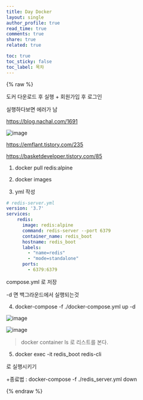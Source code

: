```yaml
---
title: Day Docker
layout: single
author_profile: true
read_time: true
comments: true
share: true
related: true

toc: true
toc_sticky: false
toc_label: 목차
---
```




 {% raw %}

도커 다운로드  후 실행 + 회원가입 후 로그인





실행하다보면 에러가 남



https://blog.nachal.com/1691

![image](https://user-images.githubusercontent.com/65274952/136650429-d6464132-d367-4544-aec0-034f31fc7c63.png)



https://emflant.tistory.com/235

https://basketdeveloper.tistory.com/85



1.  docker pull redis:alpine

2. docker images
3. yml 작성

```yml
# redis-server.yml
version: '3.7'
services:
    redis:
      image: redis:alpine
      command: redis-server --port 6379
      container_name: redis_boot
      hostname: redis_boot
      labels:
        - "name=redis"
        - "mode=standalone"
      ports:
        - 6379:6379
```

compose.yml 로 저장

-d 면 백그라운드에서 실행되는것

4. docker-compose -f ./docker-compose.yml up -d



![image](https://user-images.githubusercontent.com/65274952/136651602-bacce317-1514-48e4-84f9-8ac2ef6c553a.png)







![image](https://user-images.githubusercontent.com/65274952/136651810-0e21006d-d79d-493d-b477-9e1b4f266c46.png)

> docker container ls 로 리스트를 본다.

5. docker exec -it redis_boot redis-cli

로 실행시키기



+종료법 : docker-compose -f ./redis_server.yml down 











 {% endraw %}

